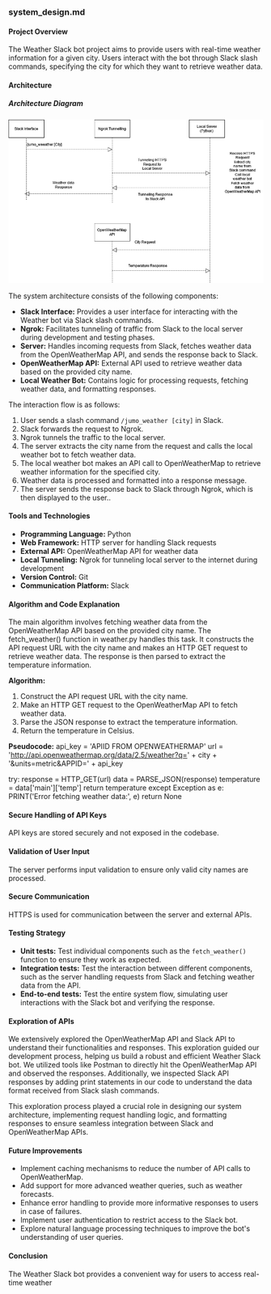 ### system_design.md

#### Project Overview
The Weather Slack bot project aims to provide users with real-time weather information for a given city. Users interact with the bot through Slack slash commands, specifying the city for which they want to retrieve weather data.

#### Architecture
##### Architecture Diagram
![Weather Bot Architecture](slack_weather_bot_architecture_2.png)

The system architecture consists of the following components:
- **Slack Interface:** Provides a user interface for interacting with the Weather bot via Slack slash commands.
- **Ngrok:** Facilitates tunneling of traffic from Slack to the local server during development and testing phases.
- **Server:** Handles incoming requests from Slack, fetches weather data from the OpenWeatherMap API, and sends the response back to Slack.
- **OpenWeatherMap API:** External API used to retrieve weather data based on the provided city name.
- **Local Weather Bot:** Contains logic for processing requests, fetching weather data, and formatting responses.

The interaction flow is as follows:
1. User sends a slash command `/jumo_weather [city]` in Slack.
2. Slack forwards the request to Ngrok.
3. Ngrok tunnels the traffic to the local server.
4. The server extracts the city name from the request and calls the local weather bot to fetch weather data.
5. The local weather bot makes an API call to OpenWeatherMap to retrieve weather information for the specified city.
6. Weather data is processed and formatted into a response message.
7. The server sends the response back to Slack through Ngrok, which is then displayed to the user..

#### Tools and Technologies
- **Programming Language:** Python
- **Web Framework:** HTTP server for handling Slack requests
- **External API:** OpenWeatherMap API for weather data
- **Local Tunneling:** Ngrok for tunneling local server to the internet during development
- **Version Control:** Git
- **Communication Platform:** Slack

#### Algorithm and Code Explanation
The main algorithm involves fetching weather data from the OpenWeatherMap API based on the provided city name. The fetch_weather() function in weather.py handles this task. It constructs the API request URL with the city name and makes an HTTP GET request to retrieve weather data. The response is then parsed to extract the temperature information.

**Algorithm:**
1. Construct the API request URL with the city name.
2. Make an HTTP GET request to the OpenWeatherMap API to fetch weather data.
3. Parse the JSON response to extract the temperature information.
4. Return the temperature in Celsius.

**Pseudocode:**
api_key = 'APIID FROM OPENWEATHERMAP'
url = 'http://api.openweathermap.org/data/2.5/weather?q=' + city + '&units=metric&APPID=' + api_key

try:
    response = HTTP_GET(url)
    data = PARSE_JSON(response)
    temperature = data['main']['temp']
    return temperature
except Exception as e:
    PRINT('Error fetching weather data:', e)
    return None


#### Secure Handling of API Keys
API keys are stored securely and not exposed in the codebase.

#### Validation of User Input
The server performs input validation to ensure only valid city names are processed.

#### Secure Communication
HTTPS is used for communication between the server and external APIs.

#### Testing Strategy
- **Unit tests:** Test individual components such as the `fetch_weather()` function to ensure they work as expected.
- **Integration tests:** Test the interaction between different components, such as the server handling requests from Slack and fetching weather data from the API.
- **End-to-end tests:** Test the entire system flow, simulating user interactions with the Slack bot and verifying the response.

#### Exploration of APIs
We extensively explored the OpenWeatherMap API and Slack API to understand their functionalities and responses. This exploration guided our development process, helping us build a robust and efficient Weather Slack bot. We utilized tools like Postman to directly hit the OpenWeatherMap API and observed the responses. Additionally, we inspected Slack API responses by adding print statements in our code to understand the data format received from Slack slash commands.

This exploration process played a crucial role in designing our system architecture, implementing request handling logic, and formatting responses to ensure seamless integration between Slack and OpenWeatherMap APIs.

#### Future Improvements
- Implement caching mechanisms to reduce the number of API calls to OpenWeatherMap.
- Add support for more advanced weather queries, such as weather forecasts.
- Enhance error handling to provide more informative responses to users in case of failures.
- Implement user authentication to restrict access to the Slack bot.
- Explore natural language processing techniques to improve the bot's understanding of user queries.

#### Conclusion
The Weather Slack bot provides a convenient way for users to access real-time weather